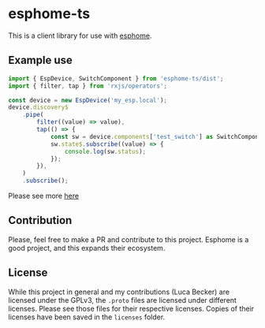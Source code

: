 # esphome-ts

This is a client library for use with [esphome](https://esphome.io).

## Example use

```typescript
import { EspDevice, SwitchComponent } from 'esphome-ts/dist';
import { filter, tap } from 'rxjs/operators';

const device = new EspDevice('my_esp.local');
device.discovery$
    .pipe(
        filter((value) => value),
        tap(() => {
            const sw = device.components['test_switch'] as SwitchComponent;
            sw.state$.subscribe((value) => {
                console.log(sw.status);
            });
        }),
    )
    .subscribe();
```

Please see more [here](docs/index.md)

## Contribution

Please, feel free to make a PR and contribute to this project. Esphome is a good project, and this expands their
ecosystem.

## License

While this project in general and my contributions (Luca Becker) are licensed under the GPLv3, the `.proto`
files are licensed under different licenses. Please see those files for their respective licenses. Copies
of their licenses have been saved in the `licenses` folder.
